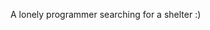 A lonely programmer searching for a shelter :) 
<!---
r1h0l/r1h0l is a ✨ special ✨ repository because its `README.md` (this file) appears on your GitHub profile.
You can click the Preview link to take a look at your changes.
--->
